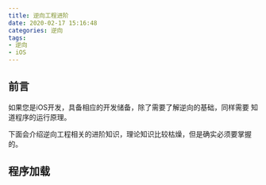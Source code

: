 ```yaml
---
title: 逆向工程进阶
date: 2020-02-17 15:16:48
categories: 逆向
tags:
- 逆向
- iOS
---
```


## 前言

如果您是iOS开发，具备相应的开发储备，除了需要了解逆向的基础，同样需要
知道程序的运行原理。

下面会介绍逆向工程相关的进阶知识，理论知识比较枯燥，但是确实必须要掌握的。

## 程序加载




